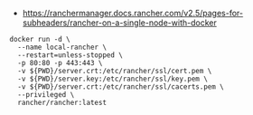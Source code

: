 
* https://ranchermanager.docs.rancher.com/v2.5/pages-for-subheaders/rancher-on-a-single-node-with-docker

```
docker run -d \
  --name local-rancher \
  --restart=unless-stopped \
  -p 80:80 -p 443:443 \
  -v ${PWD}/server.crt:/etc/rancher/ssl/cert.pem \
  -v ${PWD}/server.key:/etc/rancher/ssl/key.pem \
  -v ${PWD}/server.crt:/etc/rancher/ssl/cacerts.pem \
  --privileged \
  rancher/rancher:latest
```